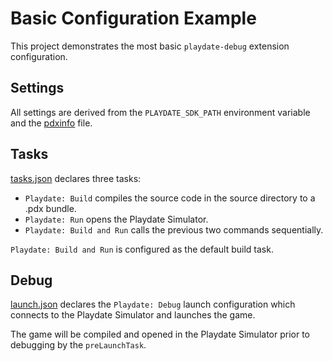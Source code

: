 # Basic Configuration Example

This project demonstrates the most basic `playdate-debug` extension configuration.

## Settings

All settings are derived from the `PLAYDATE_SDK_PATH` environment variable and the [pdxinfo](/fixtures/workspace/basic-configuration/source/pdxinfo) file.

## Tasks

[tasks.json](/fixtures/workspace/basic-configuration/.vscode/tasks.json) declares three tasks:

- `Playdate: Build` compiles the source code in the source directory to a .pdx bundle.
- `Playdate: Run` opens the Playdate Simulator.
- `Playdate: Build and Run` calls the previous two commands sequentially.

`Playdate: Build and Run` is configured as the default build task.

## Debug

[launch.json](/fixtures/workspace/basic-configuration/.vscode/launch.json) declares the `Playdate: Debug` launch configuration which connects to the Playdate Simulator and launches the game.

The game will be compiled and opened in the Playdate Simulator prior to debugging by the `preLaunchTask`.
